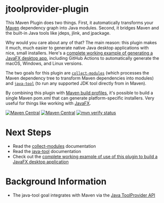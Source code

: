 # jtoolprovider-plugin

This Maven Plugin does two things. First, it automatically transforms your [Maven](https://maven.apache.org) dependency
graph into Java modules. Second, it bridges Maven and the built-in Java tools like jdeps, jlink, and jpackage.

Why would you care about any of that? The main reason: this plugin makes it much, much easier to generate native Java
desktop applications with nice, small installers. Here's a
[complete working example of generating a JavaFX desktop app](https://github.com/wiverson/maven-jpackage-template),
including GitHub Actions to automatically generate the macOS, Windows, and Linux versions.

The two goals for this plugin are [`collect-modules`](collect-modules-doc.md) (which processes the Maven dependency tree
to transform Maven dependencies into modules) and [`java-tool`](java-tool-doc.md) (to run any supported JDK tool
directly from in Maven).

By combining this plugin with
[Maven build profiles](https://maven.apache.org/guides/introduction/introduction-to-profiles.html), it's possible to
build a single Maven pom.xml that can generate platform-specific installers. Very useful for things like working
with [JavaFX](https://openjfx.io).

[![Maven Central](https://maven-badges.herokuapp.com/maven-central/io.github.wiverson/jtoolprovider-plugin/badge.svg)](https://search.maven.org/search?q=a:jtoolprovider-plugin)
[![Maven Central](https://img.shields.io/maven-central/v/io.github.wiverson/jtoolprovider-plugin.svg?label=Maven%20Central)](https://search.maven.org/search?q=g:%22io.github.wiverson%22%20AND%20a:%22jtoolprovider-plugin%22)
[![mvn verify status](https://github.com/wiverson/jtoolprovider-plugin/workflows/mvn%20verify/badge.svg)](https://github.com/wiverson/jtoolprovider-plugin/actions?query=workflow%3A%22mvn+verify%22)

# Next Steps

- Read the [collect-modules](collect-modules-doc.md) documentation
- Read the [java-tool](java-tool-doc.md) documentation
- Check out the
  [complete working example of use of this plugin to build a JavaFX desktop application](https://github.com/wiverson/maven-jpackage-template)

# Background Information

- The java-tool goal integrates with Maven via the
  [Java ToolProvider API](https://docs.oracle.com/en/java/javase/15/docs/api/java.base/java/util/spi/ToolProvider.html)
  